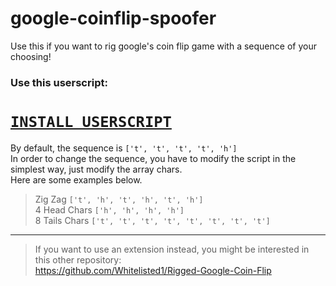 # google-coinflip-spoofer
Use this if you want to rig google's coin flip game with a sequence of your choosing!

### Use this userscript:
# **[`INSTALL USERSCRIPT`](https://raw.githubusercontent.com/xNasuni/google-coin-flip-spoofer/main/script.user.js)**

By default, the sequence is `['t', 't', 't', 't', 'h']`<br>
In order to  change the sequence, you have to modify the script in the simplest way, just modify the array chars.<br>
Here are some examples below.

> Zig Zag `['t', 'h', 't', 'h', 't', 'h']`<br>
> 4 Head Chars `['h', 'h', 'h', 'h']`<br>
> 8 Tails Chars `['t', 't', 't', 't', 't', 't', 't', 't']`
---
> If you want to use an extension instead, you might be interested in this other repository:<br>
> https://github.com/Whitelisted1/Rigged-Google-Coin-Flip
